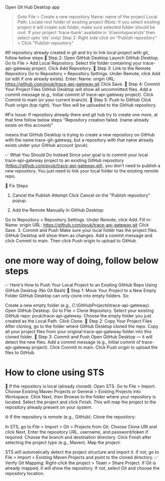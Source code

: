 Open Git Hub Desktop app
> Goto File > Create a new repository 
> Name: name of the project
> Local Path: Locate root folder of existing project (Note: If you select existing project it will create sub folder, make sure selected folder should be root. If your project 'trace-bank' available in 'd:\workspace\sts\' then select upto 'sts' only)
> Step 2: Right side click on "Publish repository" > Click "Publish repository"

#If repository already created in git and try to link local project with git, follow below steps
🔹 Step 2: Open GitHub Desktop
Launch GitHub Desktop.
Go to File > Add Local Repository.
Select the folder containing your trace-api-gateway project.
Click Add Repository.
🔹 Step 3: Link to the Remote Repository
Go to Repository > Repository Settings.
Under Remote, click Add (or edit if one already exists).
Enter:
Name: origin
URL: https://github.com/pvuk/trace-api-gateway.git
Click Save.
🔹 Step 4: Commit Your Project Files
GitHub Desktop will show all uncommitted files.
Add a commit message (e.g., Initial commit of trace-api-gateway project).
Click Commit to main (or your current branch).
🔹 Step 5: Push to GitHub
Click Push origin (top right).
Your files will be uploaded to the GitHub repository.

#Fix Issue: If repository already there and git hub try to create one more, at that time follow below steps
"Repository creation failed. (name already exists on this account)"

means that GitHub Desktop is trying to create a new repository on GitHub with the name trace-git-gateway, but a repository with that name already exists under your GitHub account (pvuk).

✅ What You Should Do Instead
Since your goal is to commit your local trace-api-gateway project to an existing GitHub repository (https://github.com/pvuk/trace-api-gateway.git), you don’t need to publish a new repository. You just need to link your local folder to the existing remote repo.

🔧 Fix Steps
1. Cancel the Publish Attempt
Click Cancel on the "Publish repository" popup.

2. Add the Remote Manually
In GitHub Desktop:

Go to Repository > Repository Settings.
Under Remote, click Add.
Fill in:
Name: origin
URL: https://github.com/pvuk/trace-api-gateway.git
Click Save.
3. Commit and Push
Make sure your local folder has the project files.
GitHub Desktop will show them as changes.
Add a commit message and click Commit to main.
Then click Push origin to upload to GitHub.

# one more way of doing, follow below steps
✅ Here's How to Push Your Local Project to an Existing GitHub Repo Using GitHub Desktop (No Git Bash)
🔹 Step 1: Move Your Project to a New Empty Folder
GitHub Desktop can only clone into empty folders. So:

Create a new empty folder (e.g., C:\GitHubProjects\trace-api-gateway).
Open GitHub Desktop.
Go to File > Clone Repository.
Select your existing GitHub repo: pvuk/trace-api-gateway.
Choose the empty folder you just created as the Local Path.
Click Clone.
🔹 Step 2: Copy Your Project Files
After cloning, go to the folder where GitHub Desktop cloned the repo.
Copy all your project files from your original trace-api-gateway folder into this cloned folder.
🔹 Step 3: Commit and Push
Open GitHub Desktop — it will detect the new files.
Add a commit message (e.g., Initial commit of trace-api-gateway project).
Click Commit to main.
Click Push origin to upload the files to GitHub.

# How to clone using STS
🔧 If the repository is local (already cloned):
Open STS.
Go to File > Import.
Choose Existing Maven Projects or General > Existing Projects into Workspace.
Click Next, then Browse to the folder where your repository is located.
Select the project and click Finish.
This will map the project to the repository already present on your system.

🌐 If the repository is remote (e.g., GitHub):
Clone the repository:

In STS, go to File > Import > Git > Projects from Git.
Choose Clone URI and click Next.
Enter the repository URL, username, and password/token if required.
Choose the branch and destination directory.
Click Finish after selecting the project type (e.g., Maven).
Map the project:

STS will automatically detect the project structure and import it.
If not, go to File > Import > Existing Maven Projects and point to the cloned directory.
✅ Verify Git Mapping:
Right-click the project > Team > Share Project.
If Git is already mapped, it will show the repository.
If not, select Git and choose the repository location.